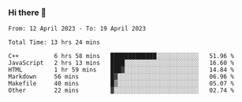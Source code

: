 ### Hi there 👋

<!--
**wangsy503/wangsy503** is a ✨ _special_ ✨ repository because its `README.md` (this file) appears on your GitHub profile.

Here are some ideas to get you started:

- 🔭 I’m currently working on ...
- 🌱 I’m currently learning ...
- 👯 I’m looking to collaborate on ...
- 🤔 I’m looking for help with ...
- 💬 Ask me about ...
- 📫 How to reach me: ...
- 😄 Pronouns: ...
- ⚡ Fun fact: ...
-->
<!--START_SECTION:waka-->

```text
From: 12 April 2023 - To: 19 April 2023

Total Time: 13 hrs 24 mins

C++          6 hrs 58 mins   █████████████░░░░░░░░░░░░   51.96 %
JavaScript   2 hrs 13 mins   ████░░░░░░░░░░░░░░░░░░░░░   16.60 %
HTML         1 hr 59 mins    ███▓░░░░░░░░░░░░░░░░░░░░░   14.84 %
Markdown     56 mins         █▓░░░░░░░░░░░░░░░░░░░░░░░   06.96 %
Makefile     40 mins         █▒░░░░░░░░░░░░░░░░░░░░░░░   05.07 %
Other        22 mins         ▓░░░░░░░░░░░░░░░░░░░░░░░░   02.74 %
```

<!--END_SECTION:waka-->

